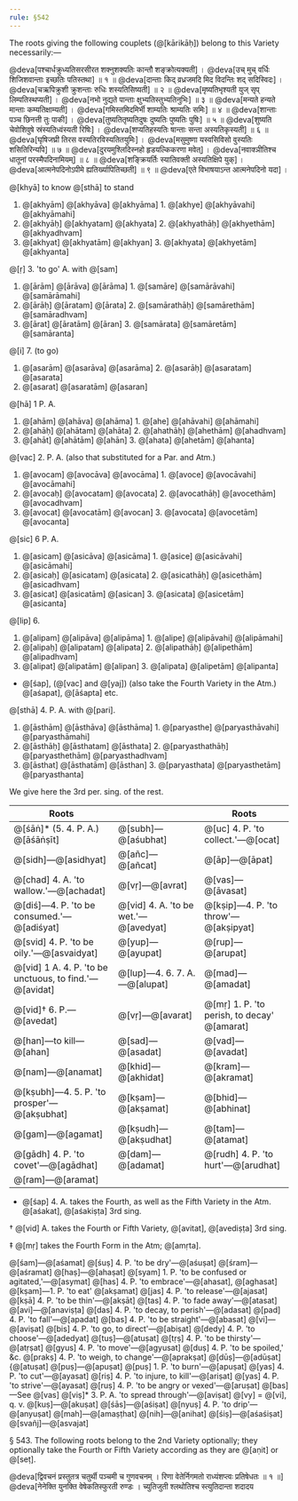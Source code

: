 ```yaml
---
rule: §542
---
```


The roots giving the following couplets (@[kārikāḥ]) belong to this Variety necessarily:—

@deva[पश्चार्धक्रुध्यतिसरसीरत शक्नुशक्यतिः कान्तौ शङ्क्रोत्यक्यती] । @deva[उच् मुच् वर्धिः शिजिशवान्ताः इच्छतिः पतिस्तथा] ॥ १ ॥ @deva[दान्ताः किद् व्रध्रजमदि मिद विदन्तिः शद् सदिस्विदः] । @deva[चऋपिक्रुशी क्रुशन्ताः रुधिः शस्यतिसिष्यती] ॥ २ ॥ @deva[मृष्यतिभृश्यती युज् सृप् लिम्पतिस्थप्यती] । @deva[नभो नुद्यते पान्ताः क्षुभ्यतिस्तुभ्यतिनुभिः] ॥ ३ ॥ @deva[मन्यते हन्यते मान्ताः कम्यतिक्षाम्यती] । @deva[गमिस्तमिदमिर्भी शाम्यतिः श्राम्यतिः समिः] ॥ ४ ॥ @deva[शान्ताः पञ्च छिनत्ती तुः पाकी] । @deva[तुष्यतितृष्यतिदुषः दुष्यतिः पुष्यतिः पुषिः] ॥ ५ ॥ @deva[शुष्यति चेवोशिवुषे स्रंस्यतिध्वंस्यती रिषिः] । @deva[शप्यतिहस्यतिः षान्ताः सन्ता अस्यतिकृस्यती] ॥ ६ ॥ @deva[घृषिजघ्री तिरस वस्यतिरविस्यतितयुमिः] । @deva[मसुमुष्णा यस्वसिविसो वुस्यतिः शसितिरिन्यपि] ॥ ७ ॥ @deva[दुरयमुश्लिदिस्नहो हृडयल्किकरणा मवेत्] । @deva[नवाक्ञीतिश्च धातूनां परस्मैपदिनामियम्] ॥ ८ ॥ @deva[शङ्क्रियर्तिः स्यातिवक्ती अस्यतिक्षिपे युक्] । @deva[आत्मनेपदिनोऽपीमे ह्यतिर्ख्यापितिच्छती] ॥ ९ ॥ @deva[एते विभाषयाऽन्त आत्मनेपदिनो यदा] ।

@[khyā] to know @[sthā] to stand

1. @[akhyām] @[akhyāva] @[akhyāma] 1. @[akhye] @[akhyāvahi] @[akhyāmahi]
2. @[akhyāḥ] @[akhyatam] @[akhyata] 2. @[akhyathāḥ] @[akhyethām] @[akhyadhvam]
3. @[akhyat] @[akhyatām] @[akhyan] 3. @[akhyata] @[akhyetām] @[akhyanta]

@[ṛ] 3. 'to go' A. with @[sam]

1. @[ārām] @[ārāva] @[ārāma] 1. @[samāre] @[samārāvahi] @[samārāmahi]
2. @[ārāḥ] @[āratam] @[ārata] 2. @[samārathāḥ] @[samārethām] @[samāradhvam]
3. @[ārat] @[āratām] @[āran] 3. @[samārata] @[samāretām] @[samāranta]

@[i] 7. (to go)

1. @[asarām] @[asarāva] @[asarāma] 2. @[asarāḥ] @[asaratam] @[asarata]
3. @[asarat] @[asaratām] @[asaran]

@[hā] 1 P. A.

1. @[ahām] @[ahāva] @[ahāma] 1. @[ahe] @[ahāvahi] @[ahāmahi]
2. @[ahāḥ] @[ahātam] @[ahāta] 2. @[ahathāḥ] @[ahethām] @[ahadhvam]
3. @[ahāt] @[ahātām] @[ahān] 3. @[ahata] @[ahetām] @[ahanta]

@[vac] 2. P. A. (also that substituted for a Par. and Atm.)

1. @[avocam] @[avocāva] @[avocāma] 1. @[avoce] @[avocāvahi] @[avocāmahi]
2. @[avocaḥ] @[avocatam] @[avocata] 2. @[avocathāḥ] @[avocethām] @[avocadhvam]
3. @[avocat] @[avocatām] @[avocan] 3. @[avocata] @[avocetām] @[avocanta]

@[sic] 6 P. A.

1. @[asicam] @[asicāva] @[asicāma] 1. @[asice] @[asicāvahi] @[asicāmahi]
2. @[asicaḥ] @[asicatam] @[asicata] 2. @[asicathāḥ] @[asicethām] @[asicadhvam]
3. @[asicat] @[asicatām] @[asican] 3. @[asicata] @[asicetām] @[asicanta]

@[lip] 6.

1. @[alipam] @[alipāva] @[alipāma] 1. @[alipe] @[alipāvahi] @[alipāmahi]
2. @[alipaḥ] @[alipatam] @[alipata] 2. @[alipathāḥ] @[alipethām] @[alipadhvam]
3. @[alipat] @[alipatām] @[alipan] 3. @[alipata] @[alipetām] @[alipanta]

- @[śap], (@[vac] and @[yaj]) (also take the Fourth Variety in the Atm.) @[aśapat], @[āśapta] etc.

@[sthā] 4. P. A. with @[pari].

1. @[āsthām] @[āsthāva] @[āsthāma] 1. @[paryasthe] @[paryasthāvahi] @[paryasthāmahi]
2. @[āsthāḥ] @[āsthatam] @[āsthata] 2. @[paryasthathāḥ] @[paryasthethām] @[paryasthadhvam]
3. @[āsthat] @[āsthatām] @[āsthan] 3. @[paryasthata] @[paryasthetām] @[paryasthanta]

We give here the 3rd per. sing. of the rest.

| Roots | | Roots |
| ----- | ----- | ----- |
| @[śāṅ]* (5. 4. P. A.) @[āśāṅṣīt] | @[subh]—@[aśubhat] | @[uc] 4. P. 'to collect.'—@[ocat] |
| @[sidh]—@[asidhyat] | @[añc]—@[añcat] | @[āp]—@[āpat] |
| @[chad] 4. A. 'to wallow.'—@[achadat] | @[vṛ]—@[avrat] | @[vas]—@[āvasat] |
| @[diś]—4. P. 'to be consumed.'—@[adiśyat] | @[vid] 4. A. 'to be wet.'—@[avedyat] | @[kṣip]—4. P. 'to throw'—@[akṣipyat] |
| @[svid] 4. P. 'to be oily.'—@[asvaidyat] | @[yup]—@[ayupat] | @[rup]—@[arupat] |
| @[vid] 1 A. 4. P. 'to be unctuous, to find.'—@[avidat] | @[lup]—4. 6. 7. A.—@[alupat] | @[mad]—@[amadat] |
| @[vid]† 6. P.—@[avedat] | @[vṛ]—@[avarat] | @[mṛ] 1. P. 'to perish, to decay' @[amarat] |
| @[han]—to kill—@[ahan] | @[sad]—@[asadat] | @[vad]—@[avadat] |
| @[nam]—@[anamat] | @[khid]—@[akhidat] | @[kram]—@[akramat] |
| @[kṣubh]—4. 5. P. 'to prosper'—@[akṣubhat] | @[kṣam]—@[akṣamat] | @[bhid]—@[abhinat] |
| @[gam]—@[agamat] | @[kṣudh]—@[akṣudhat] | @[tam]—@[atamat] |
| @[gādh] 4. P. 'to covet'—@[agādhat] | @[dam]—@[adamat] | @[rudh] 4. P. 'to hurt'—@[arudhat] |
| @[ram]—@[aramat] | | |

* @[śap] 4. A. takes the Fourth, as well as the Fifth Variety in the Atm. @[aśakat], @[aśakiṣṭa] 3rd sing.

† @[vid] A. takes the Fourth or Fifth Variety, @[avitat], @[avediṣṭa] 3rd sing.

‡ @[mṛ] takes the Fourth Form in the Atm; @[amṛta].

@[śam]—@[aśamat] @[śuṣ] 4. P. 'to be dry'—@[aśuṣat] @[śram]—@[aśramat] @[haṣ]—@[ahaṣat]
@[syam] 1. P. 'to be confused or agitated,'—@[asymat] @[has] 4. P. 'to embrace'—@[ahasat], @[aghasat]
@[kṣam]—1. P. 'to eat' @[akṣamat] @[jas] 4. P. 'to release'—@[ajasat] @[kṣā] 4. P. 'to be thin'—@[akṣāt] @[tas] 4. P. 'to fade away'—@[atasat]
@[avi]—@[anaviṣṭa] @[das] 4. P. 'to decay, to perish'—@[adasat] @[pad] 4. P. 'to fall'—@[apadat] @[bas] 4. P. 'to be straight'—@[abasat]
@[vi]—@[aviṣat] @[bis] 4. P. 'to go, to direct'—@[abiṣat] @[dedy] 4. P. 'to choose'—@[adedyat] @[tuṣ]—@[atuṣat] @[tṛṣ] 4. P. 'to be thirsty'—@[atṛṣat] @[gyus] 4. P. 'to move'—@[agyusat] @[duṣ] 4. P. 'to be spoiled,' &c. @[prakṣ] 4. P. 'to weigh, to change'—@[aprakṣat] @[dūṣ]—@[adūṣat] {@[atuṣat] @[puṣ]—@[apuṣat]
@[puṣ] 1. P. 'to burn'—@[apuṣat] @[yas] 4. P. 'to cut'—@[ayasat] @[riṣ] 4. P. 'to injure, to kill'—@[ariṣat] @[yas] 4. P. 'to strive'—@[ayasat]
@[ruṣ] 4. P. 'to be angry or vexed'—@[aruṣat] @[bas]—See @[vas] @[viṣ]* 3. P. A. 'to spread through'—@[aviṣat] @[vy] = @[vi], q. v.
@[kuṣ]—@[akuṣat] @[śās]—@[aśiṣat] @[nyuṣ] 4. P. 'to drip'—@[anyuṣat] @[mah]—@[amaṣṭhat]
@[nih]—@[anihat] @[śiṣ]—@[aśaśiṣat] @[svañj]—@[asvajat]

§ 543. The following roots belong to the 2nd Variety optionally; they optionally take the Fourth or Fifth Variety according as they are @[aṇit] or @[seṭ].

@deva[द्विवचनं प्रस्तुतत्र चतुर्थी पञ्चमी च गुणवचनम् । रिणा वेतेर्निगमतो राध्यंशप्त्वः प्रतिषेधतः ॥ १ ॥] @deva[नेनेक्ति युनक्ति वेषेकतिस्फुरती रुण्डः । च्युतिजुती श्लथोतिश्च स्त्युतिदान्ता शदादय